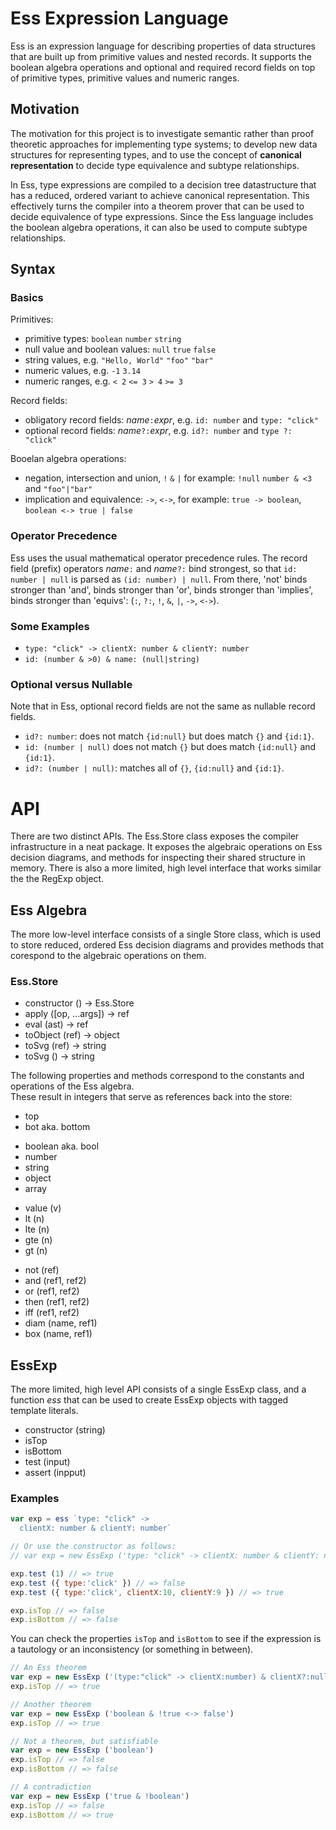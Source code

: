 # Ess Expression Language

Ess is an expression language for describing properties of data structures that are built up from primitive values and nested records. 
It supports the boolean algebra operations and optional and required record fields on top of primitive types, primitive values and numeric ranges. 

## Motivation

The motivation for this project is to investigate semantic rather than proof theoretic approaches for implementing type systems; to develop new data structures for representing types, and to use the concept of **canonical representation** to decide type equivalence and subtype relationships.  

In Ess, type expressions are compiled to a decision tree datastructure that has a reduced, ordered variant to achieve canonical representation. This effectively turns the compiler into a theorem prover that can be used to decide equivalence of type expressions. Since the Ess language includes the boolean algebra operations, it can also be used to compute subtype relationships.

[bdd]: https://en.wikipedia.org/wiki/Binary_decision_diagram


## Syntax

### Basics

Primitives:

- primitive types: `boolean` `number` `string`
- null value and boolean values: `null` `true` `false`
- string values, e.g. `"Hello, World"` `"foo"` `"bar"`
- numeric values, e.g. `-1` `3.14`
- numeric ranges, e.g. `< 2` `<= 3` `> 4` `>= 3`

Record fields:

- obligatory record fields: _name_`:`_expr_, e.g. `id: number` and `type: "click"`
- optional record fields: _name_`?:`_expr_, e.g. `id?: number` and `type ?: "click"`

Booelan algebra operations:

- negation, intersection and union, `!` `&` `|`
for example: `!null` `number & <3` and `"foo"|"bar"`
- implication and equivalence: `->`, `<->`,
for example: `true -> boolean`, `boolean <-> true | false`

### Operator Precedence

Ess uses the usual mathematical operator precedence rules. 
The record field (prefix) operators _name_`:` and _name_`?:` bind strongest, so that `id: number | null` is parsed as  `(id: number) | null`. From there, 'not' binds stronger than 'and', binds stronger than 'or', binds stronger than 'implies', binds stronger than 'equivs': (`:`, `?:`, `!`, `&`,  `|`, `->`, `<->`). 


### Some Examples

- `type: "click" -> clientX: number & clientY: number`
- `id: (number & >0) & name: (null|string)`


### Optional versus Nullable

Note that in Ess, optional record fields are not the same as nullable record fields. 

- `id?: number`: does not match `{id:null}` but does match `{}` and `{id:1}`. 
- `id: (number | null)` does not match `{}` but does match `{id:null}` and `{id:1}`. 
- `id?: (number | null)`: matches all of `{}`, `{id:null}` and `{id:1}`. 


# API

There are two distinct APIs. The Ess.Store class exposes the compiler infrastructure in a neat package. It exposes the algebraic operations on Ess decision diagrams, and methods for inspecting their shared structure in memory. There is also a more limited, high level interface that works similar the the RegExp object. 

## Ess Algebra

The more low-level interface consists of a single Store class, which is used to store reduced, ordered Ess decision diagrams and provides methods that corespond to the algebraic operations on them. 

### Ess.Store

- constructor () -> Ess.Store
- apply ([op, ...args]) -> ref
- eval (ast) -> ref
- toObject (ref) -> object
- toSvg (ref) -> string
- toSvg () -> string

The following properties and methods correspond to the constants and operations of the Ess algebra.  
These result in integers that serve as references back into the store:

- top
- bot aka. bottom
+ boolean aka. bool
+ number
+ string
+ object
+ array
- value (v)
- lt (n)
- lte (n)
- gte (n)
- gt (n)
+ not (ref)
+ and (ref1, ref2)
+ or (ref1, ref2)
+ then (ref1, ref2)
+ iff (ref1, ref2)
+ diam (name, ref1)
+ box (name, ref1)

## EssExp

The more limited, high level API consists of a single EssExp class, and a function _ess_ that can be used to create EssExp objects with tagged template literals. 

- constructor (string)
- isTop
- isBottom
- test (input)
- assert (inpput)

### Examples

```javascript
var exp = ess `type: "click" ->
  clientX: number & clientY: number`

// Or use the constructor as follows:
// var exp = new EssExp ('type: "click" -> clientX: number & clientY: number')

exp.test (1) // => true
exp.test ({ type:'click' }) // => false
exp.test ({ type:'click', clientX:10, clientY:9 }) // => true

exp.isTop // => false
exp.isBottom // => false
```

You can check the properties `isTop` and `isBottom` 
to see if the expression is a tautology or an inconsistency (or something in between). 

```javascript
// An Ess theorem
var exp = new EssExp ('(type:"click" -> clientX:number) & clientX?:null -> !type:"click"')
exp.isTop // => true 
```

```javascript
// Another theorem
var exp = new EssExp ('boolean & !true <-> false')
exp.isTop // => true
```

```javascript
// Not a theorem, but satisfiable
var exp = new EssExp ('boolean')
exp.isTop // => false
exp.isBottom // => false
```

```javascript
// A contradiction
var exp = new EssExp ('true & !boolean')
exp.isTop // => false
exp.isBottom // => true
```
